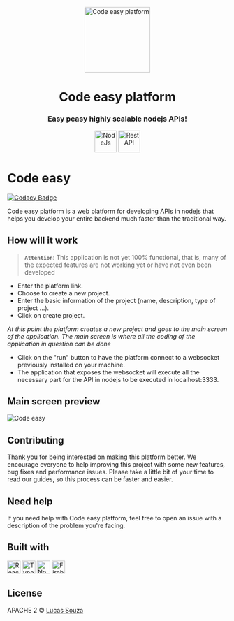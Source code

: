 <p align="center">
  <img src="https://raw.githubusercontent.com/code-easy-platform/code-easy-web/master/projeto/code-easy.png" height="150" width="150" alt="Code easy platform" />
</p>

<h2 align="center" style="font-size:28px;font-weight:bold">Code easy platform</h2>

<h3 align="center">
  Easy peasy highly scalable nodejs APIs!
</h3>
<p align="center">
  <img src="https://raw.githubusercontent.com/code-easy-platform/code-easy-web/master/projeto/nodejs.svg" height="50" width="50" alt="NodeJs" />
  <img src="https://raw.githubusercontent.com/code-easy-platform/code-easy-web/master/projeto/RestAPI.png" height="50" width="50" alt="Rest API" />
</p>

# Code easy

[![Codacy Badge](https://api.codacy.com/project/badge/Grade/98c22045d3924f2fbf045b5da3ef7efa)](https://app.codacy.com/gh/code-easy-platform/code-easy-web?utm_source=github.com&utm_medium=referral&utm_content=code-easy-platform/code-easy-web&utm_campaign=Badge_Grade_Dashboard)

Code easy platform is a web platform for developing APIs in nodejs that helps you develop your entire backend much faster than the traditional way.

## How will it work

> **`Attention`**: This application is not yet 100% functional, that is, many of the expected features are not working yet or have not even been developed

* Enter the platform link.
* Choose to create a new project.
* Enter the basic information of the project (name, description, type of project ...).
* Click on create project.

*At this point the platform creates a new project and goes to the main screen of the application. The main screen is where all the coding of the application in question can be done*

* Click on the "run" button to have the platform connect to a websocket previously installed on your machine.
* The application that exposes the websocket will execute all the necessary part for the API in nodejs to be executed in localhost:3333.

## Main screen preview

![Code easy](https://raw.githubusercontent.com/code-easy-platform/code-easy-web/master/projeto/Code-easy-web.PNG)

## Contributing

Thank you for being interested on making this platform better. We encourage everyone to help improving this project with some new features, bug fixes and performance issues. Please take a little bit of your time to read our guides, so this process can be faster and easier.

## Need help

If you need help with Code easy platform, feel free to open an issue with a description of the problem you're facing.

## Built with

<p align="left">
  <img src="https://raw.githubusercontent.com/code-easy-platform/code-easy-web/master/projeto/ReactJs.png" height="30" width="30" alt="React Js" />
  <img src="https://raw.githubusercontent.com/code-easy-platform/code-easy-web/master/projeto/typescript.png" height="30" width="30" alt="Typescript" />
  <img src="https://raw.githubusercontent.com/code-easy-platform/code-easy-web/master/projeto/nodejs.svg" height="30" width="30" alt="NodeJs" />
  <img src="https://raw.githubusercontent.com/code-easy-platform/code-easy-web/master/projeto/firebase.png" height="30" width="30" alt="Firebase" />
</p>

## License

APACHE 2 © [Lucas Souza](https://lucasdevargassouza.com.br)
